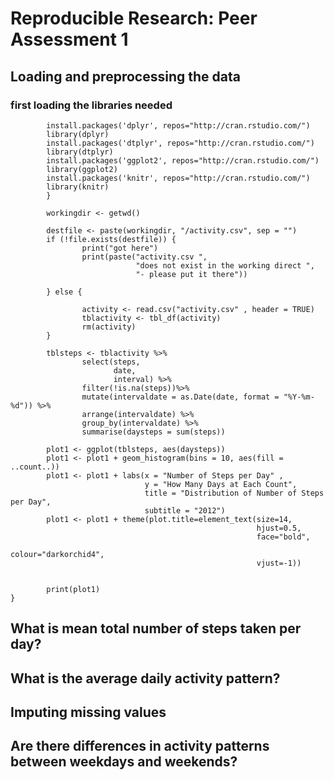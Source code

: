 # Reproducible Research: Peer Assessment 1


## Loading and preprocessing the data
### first loading the libraries needed

```{r installlibraries, echo = TRUE
        install.packages('dplyr', repos="http://cran.rstudio.com/")
        library(dplyr)
        install.packages('dtplyr', repos="http://cran.rstudio.com/")
        library(dtplyr)
        install.packages('ggplot2', repos="http://cran.rstudio.com/")
        library(ggplot2)
        install.packages('knitr', repos="http://cran.rstudio.com/")
        library(knitr)
        }
```
```{r loaddata, echo = TRUE       
        workingdir <- getwd()
        
        destfile <- paste(workingdir, "/activity.csv", sep = "")
        if (!file.exists(destfile)) {
                print("got here")
                print(paste("activity.csv ", 
                            "does not exist in the working direct ",
                            "- please put it there"))
                
        } else {

                activity <- read.csv("activity.csv" , header = TRUE)
                tblactivity <- tbl_df(activity)
                rm(activity)
        }
        
        tblsteps <- tblactivity %>%
                select(steps,
                       date,
                       interval) %>%
                filter(!is.na(steps))%>%
                mutate(intervaldate = as.Date(date, format = "%Y-%m-%d")) %>%
                arrange(intervaldate) %>%
                group_by(intervaldate) %>%
                summarise(daysteps = sum(steps))

        plot1 <- ggplot(tblsteps, aes(daysteps))
        plot1 <- plot1 + geom_histogram(bins = 10, aes(fill = ..count..))
        plot1 <- plot1 + labs(x = "Number of Steps per Day" ,
                              y = "How Many Days at Each Count", 
                              title = "Distribution of Number of Steps per Day",
                              subtitle = "2012")
        plot1 <- plot1 + theme(plot.title=element_text(size=14, 
                                                       hjust=0.5, 
                                                       face="bold", 
                                                       colour="darkorchid4", 
                                                       vjust=-1)) 
 
        
        print(plot1)
}

```




## What is mean total number of steps taken per day?



## What is the average daily activity pattern?



## Imputing missing values



## Are there differences in activity patterns between weekdays and weekends?
